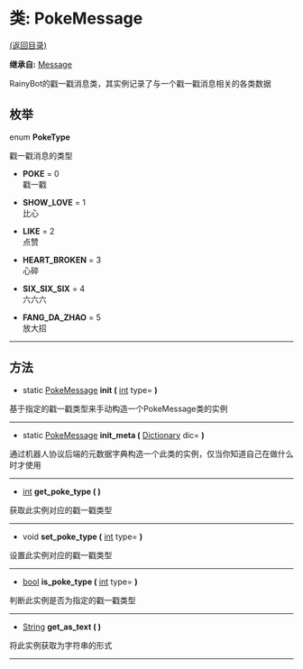 # 类: PokeMessage  
[(返回目录)](README.md)  
  
**继承自:** [Message](Message.md)  
  
RainyBot的戳一戳消息类，其实例记录了与一个戳一戳消息相关的各类数据  
  
## 枚举  
  
enum **PokeType**  
  
戳一戳消息的类型  
  
- **POKE** = 0  
戳一戳  
  
- **SHOW_LOVE** = 1  
比心  
  
- **LIKE** = 2  
点赞  
  
- **HEART_BROKEN** = 3  
心碎  
  
- **SIX_SIX_SIX** = 4  
六六六  
  
- **FANG_DA_ZHAO** = 5  
放大招  
  
---  
  
## 方法 
  
- static [PokeMessage](PokeMessage.md) **init (** [int](https://docs.godotengine.org/en/latest/classes/class_int.html) type= **)**  
  
基于指定的戳一戳类型来手动构造一个PokeMessage类的实例  
  
---  
  
- static [PokeMessage](PokeMessage.md) **init_meta (** [Dictionary](https://docs.godotengine.org/en/latest/classes/class_dictionary.html) dic= **)**  
  
通过机器人协议后端的元数据字典构造一个此类的实例，仅当你知道自己在做什么时才使用  
  
---  
  
-  [int](https://docs.godotengine.org/en/latest/classes/class_int.html) **get_poke_type ( )**  
  
获取此实例对应的戳一戳类型  
  
---  
  
-  void **set_poke_type (** [int](https://docs.godotengine.org/en/latest/classes/class_int.html) type= **)**  
  
设置此实例对应的戳一戳类型  
  
---  
  
-  [bool](https://docs.godotengine.org/en/latest/classes/class_bool.html) **is_poke_type (** [int](https://docs.godotengine.org/en/latest/classes/class_int.html) type= **)**  
  
判断此实例是否为指定的戳一戳类型  
  
---  
  
-  [String](https://docs.godotengine.org/en/latest/classes/class_string.html) **get_as_text ( )**  
  
将此实例获取为字符串的形式  
  
---  
  

